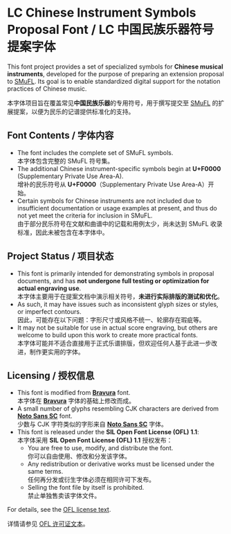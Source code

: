 # LC Chinese Instrument Symbols Proposal Font / LC 中国民族乐器符号提案字体

This font project provides a set of specialized symbols for **Chinese musical instruments**, developed for the purpose of preparing an extension proposal to [SMuFL](https://www.smufl.org/). Its goal is to enable standardized digital support for the notation practices of Chinese music.

本字体项目旨在覆盖常见**中国民族乐器**的专用符号，用于撰写提交至 [SMuFL](https://www.smufl.org/) 的扩展提案，以便为民乐的记谱提供标准化的支持。

## Font Contents / 字体内容
- The font includes the complete set of SMuFL symbols.\
  本字体包含完整的 SMuFL 符号集。
- The additional Chinese instrument-specific symbols begin at **U+F0000** (Supplementary Private Use Area-A).\
  增补的民乐符号从 **U+F0000**（Supplementary Private Use Area-A）开始。
- Certain symbols for Chinese instruments are not included due to insufficient documentation or usage examples at present, and thus do not yet meet the criteria for inclusion in SMuFL.\
  由于部分民乐符号在文献和曲谱中的记载和用例太少，尚未达到 SMuFL 收录标准，因此未被包含在本字体中。

## Project Status / 项目状态
- This font is primarily intended for demonstrating symbols in proposal documents, and has **not undergone full testing or optimization for actual engraving use**.\
  本字体主要用于在提案文档中演示相关符号，**未进行实际排版的测试和优化**。
- As such, it may have issues such as inconsistent glyph sizes or styles, or imperfect contours.\
  因此，可能存在以下问题：字形尺寸或风格不统一、轮廓存在瑕疵等。  
- It may not be suitable for use in actual score engraving, but others are welcome to build upon this work to create more practical fonts.\
  本字体可能并不适合直接用于正式乐谱排版，但欢迎任何人基于此进一步改进，制作更实用的字体。  

## Licensing / 授权信息
- This font is modified from **[Bravura](https://github.com/steinbergmedia/bravura)** font.\
  本字体在 **[Bravura](https://github.com/steinbergmedia/bravura)** 字体的基础上修改而成。
- A small number of glyphs resembling CJK characters are derived from **[Noto Sans SC](https://fonts.google.com/noto/specimen/Noto+Sans+SC)** font.\
  少数与 CJK 字符类似的字形来自 **[Noto Sans SC](https://fonts.google.com/noto/specimen/Noto+Sans+SC)** 字体。
- This font is released under the **SIL Open Font License (OFL) 1.1**:\
  本字体采用 **SIL Open Font License (OFL) 1.1** 授权发布：
  - You are free to use, modify, and distribute the font.\
    你可以自由使用、修改和分发该字体。
  - Any redistribution or derivative works must be licensed under the same terms.\
    任何再分发或衍生字体必须在相同许可下发布。  
  - Selling the font file by itself is prohibited.\
    禁止单独售卖该字体文件。  

For details, see the [OFL license text](./LICENSE.md).

详情请参见 [OFL 许可证文本](./LICENSE.md)。  
